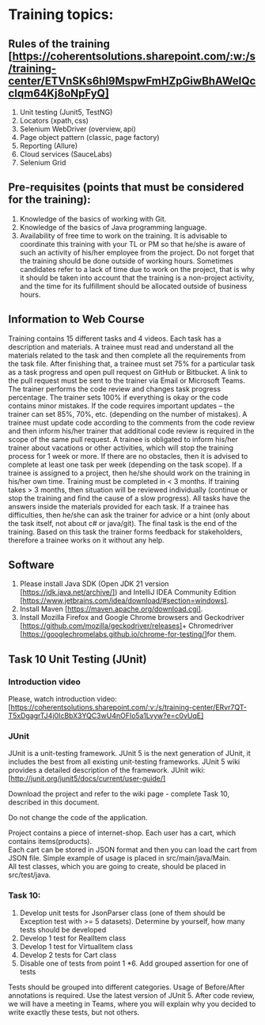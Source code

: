 # Training topics:  
## Rules of the training [https://coherentsolutions.sharepoint.com/:w:/s/training-center/ETVnSKs6hl9MspwFmHZpGiwBhAWeIQccIqm64Kj8oNpFyQ]
1. Unit testing (Junit5, TestNG)  
2. Locators (xpath, css)  
3. Selenium WebDriver (overview, api)  
4. Page object pattern (classic, page factory)  
5. Reporting (Allure)  
6. Cloud services (SauceLabs)  
7. Selenium Grid  
 

## Pre-requisites (points that must be considered for the training): 

1. Knowledge of the basics of working with Git. 
2. Knowledge of the basics of Java programming language. 
3. Availability of free time to work on the training. It is advisable to coordinate this training with your TL or PM so that he/she is aware of such an activity of his/her employee from the project. Do not forget that the training should be done outside of working hours. Sometimes candidates refer to a lack of time due to work on the project, that is why it should be taken into account that the training is a non-project activity, and the time for its fulfillment should be allocated outside of business hours. 

## Information to Web Course 

Training contains 15 different tasks and 4 videos. Each task has a description and materials. A trainee must read and understand all the materials related to the task and then complete all the requirements from the task file. After finishing that, a trainee must set 75% for a particular task as a task progress and open pull request on GitHub or Bitbucket. A link to the pull request must be sent to the trainer via Email or Microsoft Teams. The trainer performs the code review and changes task progress percentage. The trainer sets 100% if everything is okay or the code contains minor mistakes. If the code requires important updates – the trainer can set 85%, 70%, etc. (depending on the number of mistakes). A trainee must update code according to the comments from the code review and then inform his/her trainer that additional code review is required in the scope of the same pull request. 
A trainee is obligated to inform his/her trainer about vacations or other activities, which will stop the training process for 1 week or more. If there are no obstacles, then it is advised to complete at least one task per week (depending on the task scope). If a trainee is assigned to a project, then he/she should work on the training in his/her own time. Training must be completed in < 3 months. If training takes > 3 months, then situation will be reviewed individually (continue or stop the training and find the cause of a slow progress). 
All tasks have the answers inside the materials provided for each task. If a trainee has difficulties, then he/she can ask the trainer for advice or a hint (only about the task itself, not about c# or java/git). The final task is the end of the training. Based on this task the trainer forms feedback for stakeholders, therefore a trainee works on it without any help. 

## Software

1. Please install Java SDK (Open JDK 21 version [https://jdk.java.net/archive/]) and IntelliJ IDEA Community Edition [https://www.jetbrains.com/idea/download/#section=windows].
2. Install Maven [https://maven.apache.org/download.cgi].
3. Install Mozilla Firefox and Google Chrome browsers and​ Geckodriver [https://github.com/mozilla/geckodriver/releases]​ + ​Chromedriver [https://googlechromelabs.github.io/chrome-for-testing/]​ for them.​

## Task 10 Unit Testing (JUnit)
### Introduction video
​Please, watch introduction video: [https://coherentsolutions.sharepoint.com/:v:/s/training-center/ERvr7QT-T5xDgagrTJ4j0IcBbX3YQC3wU4nOFIo5a1Lvyw?e=c0vUqE]

### JUnit
JUnit is a unit-testing framework. JUnit 5 ​is the next generation of JUnit, it includes the best from all existing unit-testing frameworks. JUnit 5 wiki provides a detailed description of the framework. 
JUnit wiki: [http://junit.org/junit5/docs/current/user-guide/]

Download the project and refer to the wiki page - complete Task 10, described in this document.

Do not change the code of the application. 

Project contains a piece of internet-shop. Each user has a cart, which contains items(products).  
Each cart can be stored in JSON format and then you can load the cart from JSON file. Simple example of usage is placed in src/main/java/Main.  
All test classes, which you are going to create, should be placed in src/test/java. 
  
### Task 10: 
1. Develop unit tests for JsonParser class (one of them should be Exception test with >= 5 datasets). Determine by yourself, how many tests should be developed 
2. Develop 1 test for RealItem class 
3. Develop 1 test for VirtualItem class 
4. Develop 2 tests for Cart class 
5. Disable one of tests from point 1 
*6. Add grouped assertion for one of tests   
 
Tests should be grouped into different categories. Usage of Before/After annotations is required. Use the latest version of JUnit 5. After code review, we will have a meeting in Teams, where you will explain why you decided to write exactly these tests, but not others.  
